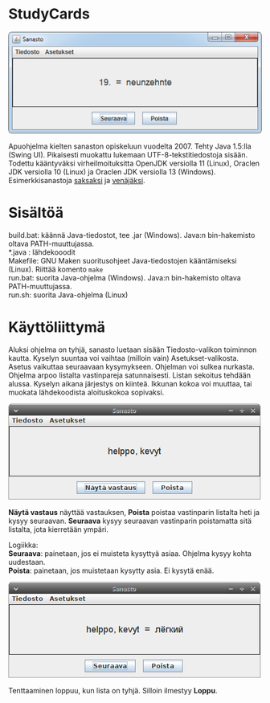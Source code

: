 # StudyCards

![näkymä win7](./image-win7.png "näkymä win7")

Apuohjelma kielten sanaston opiskeluun vuodelta 2007. Tehty Java 1.5:lla (Swing UI). Pikaisesti muokattu lukemaan UTF-8-tekstitiedostoja sisään. 
Todettu kääntyväksi virheilmoituksitta OpenJDK versiolla 11 (Linux), Oraclen JDK versiolla 10 (Linux) ja Oraclen JDK versiolla 13 (Windows).
Esimerkkisanastoja [saksaksi](../saksa) ja [venäjäksi](../venaja).

# Sisältöä

build.bat: käännä Java-tiedostot, tee .jar (Windows). Java:n bin-hakemisto oltava PATH-muuttujassa.  
*.java : lähdekooodit  
Makefile: GNU Maken suoritusohjeet Java-tiedostojen kääntämiseksi (Linux). Riittää komento ```make```  
run.bat: suorita Java-ohjelma (Windows). Java:n bin-hakemisto oltava PATH-muuttujassa.  
run.sh: suorita Java-ohjelma (Linux)  

# Käyttöliittymä

Aluksi ohjelma on tyhjä, sanasto luetaan sisään Tiedosto-valikon toiminnon kautta. 
Kyselyn suuntaa voi vaihtaa (milloin vain) Asetukset-valikosta. Asetus vaikuttaa seuraavaan kysymykseen.
Ohjelman voi sulkea nurkasta. Ohjelma arpoo listalta vastinpareja satunnaisesti. Listan sekoitus tehdään alussa. 
Kyselyn aikana järjestys on kiinteä. Ikkunan kokoa voi muuttaa, tai muokata lähdekoodista aloituskokoa sopivaksi.

![näkymä-1](./image-1.png "näkymä 1")

**Näytä vastaus** näyttää vastauksen, **Poista** poistaa vastinparin listalta heti ja kysyy seuraavan.
**Seuraava** kysyy seuraavan vastinparin poistamatta sitä listalta, jota kierretään ympäri.  

Logiikka:  
**Seuraava**: painetaan, jos ei muisteta kysyttyä asiaa. Ohjelma kysyy kohta uudestaan.  
**Poista**: painetaan, jos muistetaan kysytty asia. Ei kysytä enää.

![näkymä-2](./image-2.png "näkymä 2")

Tenttaaminen loppuu, kun lista on tyhjä. Silloin ilmestyy **Loppu**.


